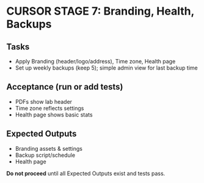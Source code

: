 # CURSOR STAGE 7: Branding, Health, Backups

## Tasks

- Apply Branding (header/logo/address), Time zone, Health page
- Set up weekly backups (keep 5); simple admin view for last backup time


## Acceptance (run or add tests)

- PDFs show lab header
- Time zone reflects settings
- Health page shows basic stats


## Expected Outputs

- Branding assets & settings
- Backup script/schedule
- Health page


**Do not proceed** until all Expected Outputs exist and tests pass.
